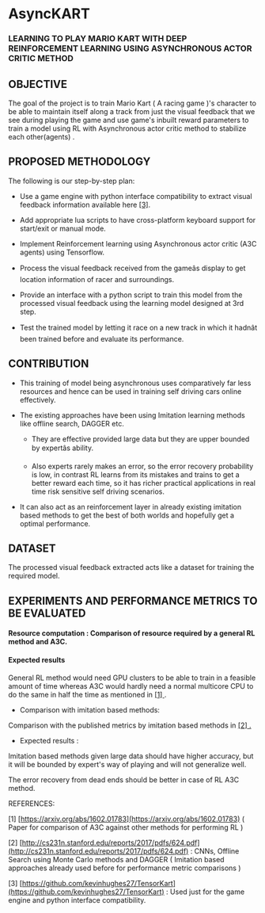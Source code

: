 # AsyncKART
### LEARNING TO PLAY MARIO KART WITH DEEP REINFORCEMENT LEARNING USING ASYNCHRONOUS ACTOR CRITIC METHOD 

## OBJECTIVE

The goal of the project is to train Mario Kart ( A racing game )'s character to be able to maintain itself along a track from just the visual feedback that we see during playing the game and use game's inbuilt reward parameters to train a model using RL with Asynchronous actor critic method to stabilize each other(agents) . 

## PROPOSED METHODOLOGY

The following is our step-by-step plan:

* Use a game engine with python interface compatibility to extract visual feedback information available here [[3]](#bookmark=id.mqubqm87xx17).

* Add appropriate lua scripts to have cross-platform keyboard support for start/exit or manual mode.

* Implement Reinforcement learning using Asynchronous actor critic (A3C agents) using Tensorflow.

* Process the visual feedback received from the gameâs display to get location information of racer and surroundings.

* Provide an interface with a python script to train this model from the processed visual feedback using the learning model designed at 3rd step. 

* Test the trained model by letting it race on a new track in which it hadnât been trained before and evaluate its performance. 

## CONTRIBUTION

* This training of model being asynchronous uses comparatively far less resources and hence can be used in training self driving cars online effectively.

* The existing approaches have been using Imitation learning methods like offline search, DAGGER etc. 

    * They are effective provided large data but they are upper bounded by expertâs ability.

    * Also experts rarely makes an error, so the error recovery probability is low, in contrast RL learns from its mistakes and trains to get a better reward each time, so it has richer practical applications in real time risk sensitive self driving scenarios.

* It can also act as an reinforcement layer in already existing imitation based methods to get the best of both worlds and hopefully get a optimal performance.  

## DATASET 

The processed visual feedback extracted acts like a dataset for training the required  model.

## EXPERIMENTS AND PERFORMANCE METRICS TO BE EVALUATED

#### Resource computation : Comparison of resource required by a general RL method and A3C. 

#### Expected results 

General RL method would need GPU clusters to be able to train in a feasible amount of time whereas A3C would hardly need a normal multicore CPU to do the same in half the time as mentioned in [[1] ](#bookmark=id.7ldpn4gg9uty).

* Comparison with imitation based methods: 

Comparison with the published metrics by imitation based methods in [[2] . ](#bookmark=id.dtj1kpq7kj31) 

* Expected results : 

Imitation based methods given large data should have higher accuracy, but it will be bounded by expert's way of playing and will not generalize well.

The error recovery from dead ends should be better in case of RL A3C method. 

REFERENCES:

[1] [https://arxiv.org/abs/1602.01783](https://arxiv.org/abs/1602.01783) ( Paper for comparison of A3C against other methods for  performing RL )

[2] [http://cs231n.stanford.edu/reports/2017/pdfs/624.pdf](http://cs231n.stanford.edu/reports/2017/pdfs/624.pdf) : CNNs, Offline Search using Monte Carlo methods and DAGGER ( Imitation based approaches already used before for performance metric comparisons )

[3] [https://github.com/kevinhughes27/TensorKart](https://github.com/kevinhughes27/TensorKart) : Used just for the game engine and python interface compatibility. 

